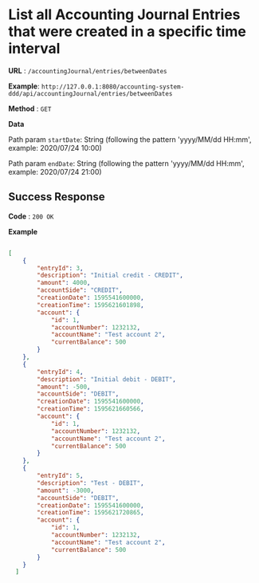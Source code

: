 # List all Accounting Journal Entries that were created in a specific time interval 

**URL** : `/accountingJournal/entries/betweenDates`

**Example**: `http://127.0.0.1:8080/accounting-system-ddd/api/accountingJournal/entries/betweenDates`

**Method** : `GET`

**Data**

Path param `startDate`: String (following the pattern 'yyyy/MM/dd HH:mm', example: 2020/07/24 10:00)

Path param `endDate`: String (following the pattern 'yyyy/MM/dd HH:mm', example: 2020/07/24 21:00)

## Success Response

**Code** : `200 OK`

 
**Example**

````json

[
    {
        "entryId": 3,
        "description": "Initial credit - CREDIT",
        "amount": 4000,
        "accountSide": "CREDIT",
        "creationDate": 1595541600000,
        "creationTime": 1595621601898,
        "account": {
            "id": 1,
            "accountNumber": 1232132,
            "accountName": "Test account 2",
            "currentBalance": 500
        }
    },
    {
        "entryId": 4,
        "description": "Initial debit - DEBIT",
        "amount": -500,
        "accountSide": "DEBIT",
        "creationDate": 1595541600000,
        "creationTime": 1595621660566,
        "account": {
            "id": 1,
            "accountNumber": 1232132,
            "accountName": "Test account 2",
            "currentBalance": 500
        }
    },
    {
        "entryId": 5,
        "description": "Test - DEBIT",
        "amount": -3000,
        "accountSide": "DEBIT",
        "creationDate": 1595541600000,
        "creationTime": 1595621720865,
        "account": {
            "id": 1,
            "accountNumber": 1232132,
            "accountName": "Test account 2",
            "currentBalance": 500
        }
    }
  ]

````

